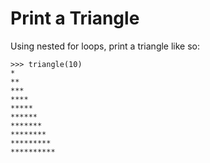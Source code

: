 Print a Triangle
================

Using nested for loops, print a triangle like so:  
```
>>> triangle(10)
*  
**  
***  
****  
*****  
******  
*******  
********  
*********  
**********  
```

